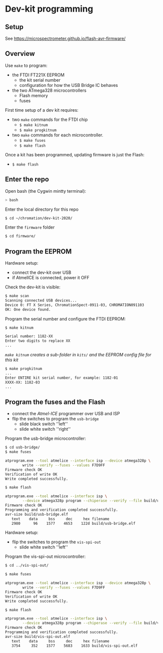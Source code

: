 # Dev-kit programming

## Setup

See https://microspectrometer.github.io/flash-avr-firmware/

## Overview

Use `make` to program:

- the FTDI FT221X EEPROM
    - the kit serial number
    - configuration for how the USB Bridge IC behaves
- the two ATmega328 microcontrollers
    - Flash memory
    - fuses

First time setup of a dev kit requires:

- two `make` commands for the FTDI chip
    - `$ make kitnum`
    - `$ make progkitnum`
- two `make` commands for each microcontroller.
    - `$ make fuses`
    - `$ make flash`

Once a kit has been programmed, updating firmware is just
the Flash:

- `$ make flash`

## Enter the repo

Open bash (the Cygwin mintty terminal):

```powershell
> bash
```

Enter the local directory for this repo

```bash
$ cd ~/chromation/dev-kit-2020/
```

Enter the `firmware` folder

```bash
$ cd firmware/
```

## Program the EEPROM

Hardware setup:

- connect the dev-kit over USB
- if AtmelICE is connected, power it OFF

Check the dev-kit is visible:

```bash
$ make scan
Scanning connected USB devices...
Device 0: FT X Series, ChromationSpect-0911-03, CHROMATION091103
OK: One device found.
```

Program the serial number and configure the FTDI EEPROM:

```bash
$ make kitnum

Serial number: 1182-XX
Enter two digits to replace XX
...
```

*`make kitnum` creates a sub-folder in `kits/` and the EEPROM
config file for this kit*

```bash
$ make progkitnum
...
Enter ENTIRE kit serial number, for example: 1182-01
XXXX-XX: 1182-03
...
```

## Program the fuses and the Flash

- connect the *Atmel-ICE* programmer over USB and ISP
- flip the switches to program the `usb-bridge`
    - slide black switch ''left''
    - slide white switch ''right''

Program the usb-bridge microcontroller:

```bash
$ cd usb-bridge/
$ make fuses

atprogram.exe --tool atmelice --interface isp --device atmega328p \
        write --verify --fuses --values F7D9FF
Firmware check OK
Verification of write OK
Write completed successfully.

$ make flash

atprogram.exe --tool atmelice --interface isp \
        --device atmega328p program --chiperase --verify --file build/usb-bridge.elf
Firmware check OK
Programming and verification completed successfully.
avr-size build/usb-bridge.elf
   text    data     bss     dec     hex filename
   2980      96    1577    4653    122d build/usb-bridge.elf
```

Hardware setup:

- flip the switches to program the `vis-spi-out`
    - slide white switch ''left''

Program the vis-spi-out microcontroller:

```bash
$ cd ../vis-spi-out/

$ make fuses

atprogram.exe --tool atmelice --interface isp --device atmega328p \
        write --verify --fuses --values F7D9FF
Firmware check OK
Verification of write OK
Write completed successfully.

$ make flash

atprogram.exe --tool atmelice --interface isp \
        --device atmega328p program --chiperase --verify --file build/vis-spi-out.elf
Firmware check OK
Programming and verification completed successfully.
avr-size build/vis-spi-out.elf
   text    data     bss     dec     hex filename
   3754     352    1577    5683    1633 build/vis-spi-out.elf
```
